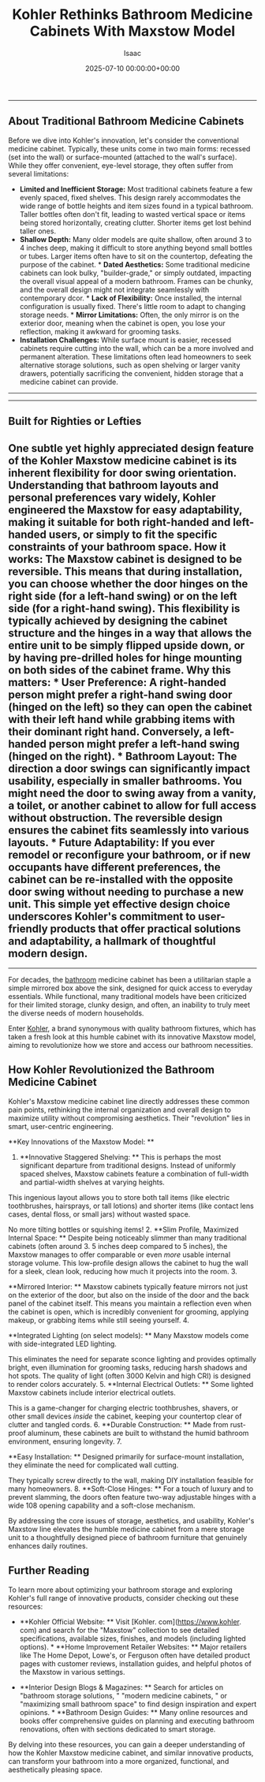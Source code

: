 ﻿---
title: Kohler Rethinks Bathroom Medicine Cabinets With Maxstow Model
description: For decades, the bathroom medicine cabinet has been a utilitarian staple  a simple mirrored box above the sink, designed for quick access to everyday...
slug: /kohler-rethinks-bathroom-medicine-cabinets-with-maxstow-model/
date: 2025-07-10 00:00:00+00:00
lastmod: 2025-07-10 00:00:00+03:00
author: Isaac
categories:
- Bathroom
- Guides
tags:
- bathroom
- kohler
- rethink
layout: post
---
---
## About Traditional Bathroom Medicine Cabinets
Before we dive into Kohler's innovation, let's consider the conventional medicine cabinet. Typically, these units come in two main forms: recessed (set into the wall) or surface-mounted (attached to the wall's surface). While they offer convenient, eye-level storage, they often suffer from several limitations:
* **Limited and Inefficient Storage:** Most traditional cabinets feature a few evenly spaced, fixed shelves. This design rarely accommodates the wide range of bottle heights and item sizes found in a typical bathroom. Taller bottles often don't fit, leading to wasted vertical space or items being stored horizontally, creating clutter. Shorter items get lost behind taller ones.
* **Shallow Depth:** Many older models are quite shallow, often around 3 to 4 inches deep, making it difficult to store anything beyond small bottles or tubes. Larger items often have to sit on the countertop, defeating the purpose of the cabinet. * **Dated Aesthetics:** Some traditional medicine cabinets can look bulky, "builder-grade," or simply outdated, impacting the overall visual appeal of a modern bathroom.
Frames can be chunky, and the overall design might not integrate seamlessly with contemporary dcor. * **Lack of Flexibility:** Once installed, the internal configuration is usually fixed. There's little room to adapt to changing storage needs. * **Mirror Limitations:** Often, the only mirror is on the exterior door, meaning when the cabinet is open, you lose your reflection, making it awkward for grooming tasks.
* **Installation Challenges:** While surface mount is easier, recessed cabinets require cutting into the wall, which can be a more involved and permanent alteration.
These limitations often lead homeowners to seek alternative storage solutions, such as open shelving or larger vanity drawers, potentially sacrificing the convenient, hidden storage that a medicine cabinet can provide.
---
---
## Built for Righties or Lefties
One subtle yet highly appreciated design feature of the Kohler Maxstow medicine cabinet is its inherent flexibility for door swing orientation. Understanding that bathroom layouts and personal preferences vary widely, Kohler engineered the Maxstow for easy adaptability, making it suitable for both right-handed and left-handed users, or simply to fit the specific constraints of your bathroom space.
**How it works:** The Maxstow cabinet is designed to be **reversible**. This means that during installation, you can choose whether the door hinges on the right side (for a left-hand swing) or on the left side (for a right-hand swing). This flexibility is typically achieved by designing the cabinet structure and the hinges in a way that allows the entire unit to be simply flipped upside down, or by having pre-drilled holes for hinge mounting on both sides of the cabinet frame.
**Why this matters:** * **User Preference:** A right-handed person might prefer a right-hand swing door (hinged on the left) so they can open the cabinet with their left hand while grabbing items with their dominant right hand. Conversely, a left-handed person might prefer a left-hand swing (hinged on the right). * **Bathroom Layout:** The direction a door swings can significantly impact usability, especially in smaller bathrooms.
You might need the door to swing away from a vanity, a toilet, or another cabinet to allow for full access without obstruction. The reversible design ensures the cabinet fits seamlessly into various layouts. * **Future Adaptability:** If you ever remodel or reconfigure your bathroom, or if new occupants have different preferences, the cabinet can be re-installed with the opposite door swing without needing to purchase a new unit.
This simple yet effective design choice underscores Kohler's commitment to user-friendly products that offer practical solutions and adaptability, a hallmark of thoughtful modern design.
---
---

For decades, the [bathroom](https://pestpolicy.com/a-tour-of-chelseas-hall-bathroom-renovation/) medicine cabinet has been a utilitarian staple a simple mirrored box above the sink, designed for quick access to everyday essentials. While functional, many traditional models have been criticized for their limited storage, clunky design, and often, an inability to truly meet the diverse needs of modern households.

Enter [Kohler](https://pestpolicy.com/kohler-extra-tall-highline-arc-toilet/), a brand synonymous with quality bathroom fixtures, which has taken a fresh look at this humble cabinet with its innovative Maxstow model, aiming to revolutionize how we store and access our bathroom necessities.

##  How Kohler Revolutionized the Bathroom Medicine Cabinet

Kohler's Maxstow medicine cabinet line directly addresses these common pain points, rethinking the internal organization and overall design to maximize utility without compromising aesthetics. Their "revolution" lies in smart, user-centric engineering.

**Key Innovations of the Maxstow Model: **

1. **Innovative Staggered Shelving: ** This is perhaps the most significant departure from traditional designs. Instead of uniformly spaced shelves, Maxstow cabinets feature a combination of full-width and partial-width shelves at varying heights.

This ingenious layout allows you to store both tall items (like electric toothbrushes, hairsprays, or tall lotions) and shorter items (like contact lens cases, dental floss, or small jars) without wasted space.

No more tilting bottles or squishing items! 2. **Slim Profile, Maximized Internal Space: ** Despite being noticeably slimmer than many traditional cabinets (often around 3. 5 inches deep compared to 5 inches), the Maxstow manages to offer comparable or even *more* usable internal storage volume. This low-profile design allows the cabinet to hug the wall for a sleek, clean look, reducing how much it projects into the room. 3.

**Mirrored Interior: ** Maxstow cabinets typically feature mirrors not just on the exterior of the door, but also on the inside of the door and the back panel of the cabinet itself. This means you maintain a reflection even when the cabinet is open, which is incredibly convenient for grooming, applying makeup, or grabbing items while still seeing yourself. 4.

**Integrated Lighting (on select models): ** Many Maxstow models come with side-integrated LED lighting.

This eliminates the need for separate sconce lighting and provides optimally bright, even illumination for grooming tasks, reducing harsh shadows and hot spots. The quality of light (often 3000 Kelvin and high CRI) is designed to render colors accurately. 5. **Internal Electrical Outlets: ** Some lighted Maxstow cabinets include interior electrical outlets.

This is a game-changer for charging electric toothbrushes, shavers, or other small devices *inside* the cabinet, keeping your countertop clear of clutter and tangled cords. 6. **Durable Construction: ** Made from rust-proof aluminum, these cabinets are built to withstand the humid bathroom environment, ensuring longevity. 7.

**Easy Installation: ** Designed primarily for surface-mount installation, they eliminate the need for complicated wall cutting.

They typically screw directly to the wall, making DIY installation feasible for many homeowners. 8. **Soft-Close Hinges: ** For a touch of luxury and to prevent slamming, the doors often feature two-way adjustable hinges with a wide 108 opening capability and a soft-close mechanism.

By addressing the core issues of storage, aesthetics, and usability, Kohler's Maxstow line elevates the humble medicine cabinet from a mere storage unit to a thoughtfully designed piece of bathroom furniture that genuinely enhances daily routines.

##  Further Reading

To learn more about optimizing your bathroom storage and exploring Kohler's full range of innovative products, consider checking out these resources:

* **Kohler Official Website: ** Visit [Kohler. com](https://www.kohler. com) and search for the "Maxstow" collection to see detailed specifications, available sizes, finishes, and models (including lighted options). * **Home Improvement Retailer Websites: ** Major retailers like The Home Depot, Lowe's, or Ferguson often have detailed product pages with customer reviews, installation guides, and helpful photos of the Maxstow in various settings.

* **Interior Design Blogs & Magazines: ** Search for articles on "bathroom storage solutions, " "modern medicine cabinets, " or "maximizing small bathroom space" to find design inspiration and expert opinions. * **Bathroom Design Guides: ** Many online resources and books offer comprehensive guides on planning and executing bathroom renovations, often with sections dedicated to smart storage.

By delving into these resources, you can gain a deeper understanding of how the Kohler Maxstow medicine cabinet, and similar innovative products, can transform your bathroom into a more organized, functional, and aesthetically pleasing space.

